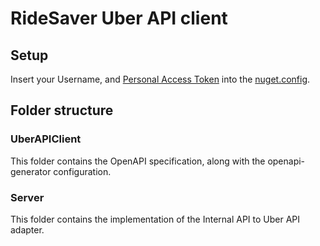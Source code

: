 # RideSaver Uber API client

## Setup
Insert your Username, and [Personal Access Token](https://github.com/settings/tokens) into the [nuget.config](./nuget.config).

## Folder structure
### UberAPIClient
This folder contains the OpenAPI specification, along with the openapi-generator configuration.

### Server
This folder contains the implementation of the Internal API to Uber API adapter.
